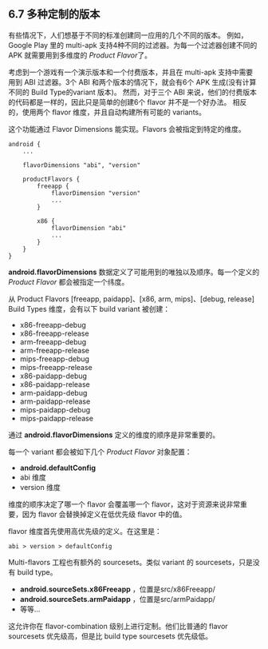 ## 6.7 多种定制的版本

有些情况下，人们想基于不同的标准创建同一应用的几个不同的版本。
例如，Google Play 里的 multi-apk 支持4种不同的过滤器。为每一个过滤器创建不同的 APK 就需要用到多维度的 *Product Flavor*了。

考虑到一个游戏有一个演示版本和一个付费版本，并且在 multi-apk 支持中需要用到 ABI 过滤器。3个 ABI 和两个版本的情况下，就会有6个 APK 生成(没有计算不同的 Build Type的variant 版本)。
然而，对于三个 ABI 来说，他们的付费版本的代码都是一样的，因此只是简单的创建6个 flavor 并不是一个好办法。
相反的，使用两个 flavor 维度，并且自动构建所有可能的 variants。

这个功能通过 Flavor Dimensions 能实现。Flavors 会被指定到特定的维度。

    android {
        ...
    
        flavorDimensions "abi", "version"
    
        productFlavors {
            freeapp {
                flavorDimension "version"
                ...
            }
    
            x86 {
                flavorDimension "abi"
                ...
            }
        }
    }
    
**android.flavorDimensions** 数据定义了可能用到的唯独以及顺序。每一个定义的 *Product Flavor* 都会被指定一个纬度。

从 Product Flavors [freeapp, paidapp]、[x86, arm, mips]、[debug, release] Build Types 维度，会有以下 build variant 被创建：

* x86-freeapp-debug
* x86-freeapp-release
* arm-freeapp-debug
* arm-freeapp-release
* mips-freeapp-debug
* mips-freeapp-release
* x86-paidapp-debug
* x86-paidapp-release
* arm-paidapp-debug
* arm-paidapp-release
* mips-paidapp-debug
* mips-paidapp-release

通过 **android.flavorDimensions** 定义的维度的顺序是非常重要的。

每一个 variant 都会被如下几个 *Product Flavor* 对象配置：

* **android.defaultConfig**
* abi 维度
* version 维度

维度的顺序决定了哪一个 flavor 会覆盖哪一个 flavor，这对于资源来说非常重要，因为 flavor 会替换掉定义在低优先级 flavor 中的值。

flavor 维度首先使用高优先级的定义。在这里是：

    abi > version > defaultConfig
    
Multi-flavors 工程也有额外的 sourcesets。类似 variant 的 sourcesets，只是没有 build type。

* **android.sourceSets.x86Freeapp** ，位置是src/x86Freeapp/
* **android.sourceSets.armPaidapp** ，位置是src/armPaidapp/
* 等等...

这允许你在 flavor-combination 级别上进行定制。他们比普通的 flavor sourcesets 优先级高，但是比 build type sourcesets 优先级低。
